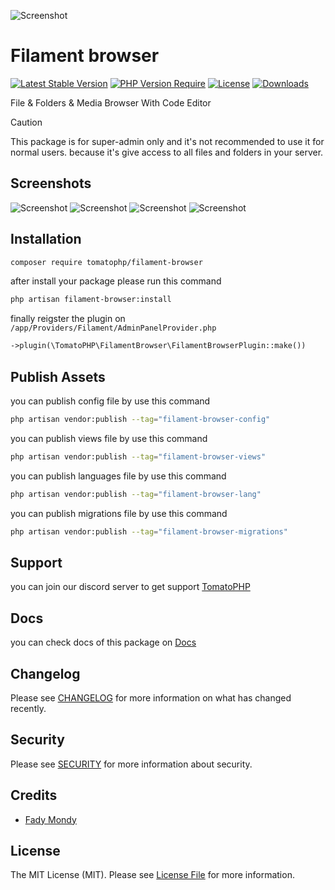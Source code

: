![Screenshot](https://raw.githubusercontent.com/tomatophp/filament-browser/master/arts/3x1io-tomato-browser.jpg)

# Filament browser

[![Latest Stable Version](https://poser.pugx.org/tomatophp/filament-browser/version.svg)](https://packagist.org/packages/tomatophp/filament-browser)
[![PHP Version Require](http://poser.pugx.org/tomatophp/filament-browser/require/php)](https://packagist.org/packages/tomatophp/filament-browser)
[![License](https://poser.pugx.org/tomatophp/filament-browser/license.svg)](https://packagist.org/packages/tomatophp/filament-browser)
[![Downloads](https://poser.pugx.org/tomatophp/filament-browser/d/total.svg)](https://packagist.org/packages/tomatophp/filament-browser)

File & Folders & Media Browser With Code Editor

> [!CAUTION]
> This package is for super-admin only and it's not recommended to use it for normal users. because it's give access to all files and folders in your server.

## Screenshots

![Screenshot](https://raw.githubusercontent.com/tomatophp/filament-browser/master/arts/browser.png)
![Screenshot](https://raw.githubusercontent.com/tomatophp/filament-browser/master/arts/browser-editor.png)
![Screenshot](https://raw.githubusercontent.com/tomatophp/filament-browser/master/arts/browser-media.png)
![Screenshot](https://raw.githubusercontent.com/tomatophp/filament-browser/master/arts/browser-image.png)

## Installation

```bash
composer require tomatophp/filament-browser
```
after install your package please run this command

```bash
php artisan filament-browser:install
```

finally reigster the plugin on `/app/Providers/Filament/AdminPanelProvider.php`

```php
->plugin(\TomatoPHP\FilamentBrowser\FilamentBrowserPlugin::make())
```

## Publish Assets

you can publish config file by use this command

```bash
php artisan vendor:publish --tag="filament-browser-config"
```

you can publish views file by use this command

```bash
php artisan vendor:publish --tag="filament-browser-views"
```

you can publish languages file by use this command

```bash
php artisan vendor:publish --tag="filament-browser-lang"
```

you can publish migrations file by use this command

```bash
php artisan vendor:publish --tag="filament-browser-migrations"
```

## Support

you can join our discord server to get support [TomatoPHP](https://discord.gg/Xqmt35Uh)

## Docs

you can check docs of this package on [Docs](https://docs.tomatophp.com/plugins/laravel-package-generator)

## Changelog

Please see [CHANGELOG](CHANGELOG.md) for more information on what has changed recently.

## Security

Please see [SECURITY](SECURITY.md) for more information about security.

## Credits

- [Fady Mondy](mailto:info@3x1.io)

## License

The MIT License (MIT). Please see [License File](LICENSE.md) for more information.
